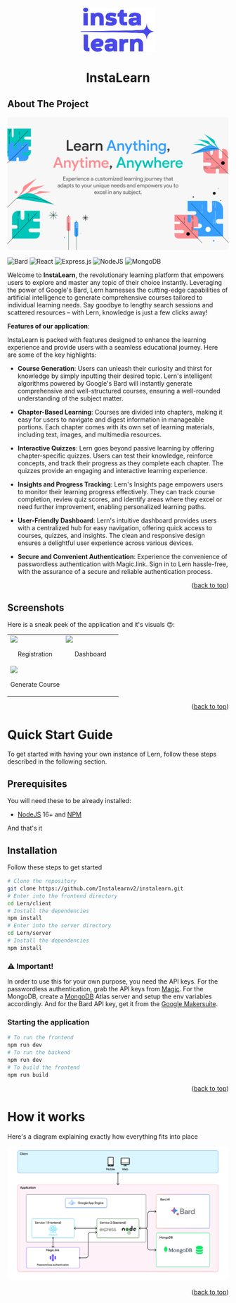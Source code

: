 <div id="top"></div>

<!-- PROJECT Intro -->
<br />
<div align="center">
  <a href="https://www.aitutor.decentraclasses.com//" target="_blank">
    <img src="./client/src/assets/icons/logo.png" alt="Project Logo" height="100">
  </a>
    <h1>InstaLearn</h1>
</div>

<!-- ABOUT THE PROJECT -->

## About The Project

<a href="https://www.aitutor.decentraclasses.com/" target="_blank">
    <img src="./client/src/assets/screenshots/hero.png" alt="Project Banner">
</a>

<!-- PROJECT SHIELDS -->
![Bard](https://neuron.infura-ipfs.io/ipfs/QmTwgwYJV5bx3wnvZAVRUP9a9tVGT58pFeycvhMWhrgkGF)
![React](https://img.shields.io/badge/react-%2320232a.svg?style=for-the-badge&logo=react&logoColor=%2361DAFB)
![Express.js](https://img.shields.io/badge/express.js-%23404d59.svg?style=for-the-badge&logo=express&logoColor=%2361DAFB)
![NodeJS](https://img.shields.io/badge/node.js-6DA55F?style=for-the-badge&logo=node.js&logoColor=white)
![MongoDB](https://img.shields.io/badge/MongoDB-%234ea94b.svg?style=for-the-badge&logo=mongodb&logoColor=white)


Welcome to **InstaLearn**, the revolutionary learning platform that empowers users to explore and master any topic of their choice instantly. Leveraging the power of Google's Bard, Lern harnesses the cutting-edge capabilities of artificial intelligence to generate comprehensive courses tailored to individual learning needs. Say goodbye to lengthy search sessions and scattered resources – with Lern, knowledge is just a few clicks away!
 

**Features of our application**:

InstaLearn is packed with features designed to enhance the learning experience and provide users with a seamless educational journey. Here are some of the key highlights:

- **Course Generation**: Users can unleash their curiosity and thirst for knowledge by simply inputting their desired topic. Lern's intelligent algorithms powered by Google's Bard will instantly generate comprehensive and well-structured courses, ensuring a well-rounded understanding of the subject matter.

- **Chapter-Based Learning**: Courses are divided into chapters, making it easy for users to navigate and digest information in manageable portions. Each chapter comes with its own set of learning materials, including text, images, and multimedia resources.

- **Interactive Quizzes**: Lern goes beyond passive learning by offering chapter-specific quizzes. Users can test their knowledge, reinforce concepts, and track their progress as they complete each chapter. The quizzes provide an engaging and interactive learning experience.

- **Insights and Progress Tracking**: Lern's Insights page empowers users to monitor their learning progress effectively. They can track course completion, review quiz scores, and identify areas where they excel or need further improvement, enabling personalized learning paths.

- **User-Friendly Dashboard**: Lern's intuitive dashboard provides users with a centralized hub for easy navigation, offering quick access to courses, quizzes, and insights. The clean and responsive design ensures a delightful user experience across various devices.

- **Secure and Convenient Authentication**: Experience the convenience of passwordless authentication with Magic.link. Sign in to Lern hassle-free, with the assurance of a secure and reliable authentication process.

<p align="right">(<a href="#top">back to top</a>)</p>

## Screenshots

Here is a sneak peek of the application and it's visuals 😍:

<table>
    <tr>
        <td width="50%">
            <img src="https://github.com/user-attachments/assets/150f1fb0-a859-4e09-ada3-4d0728fca499"/>
            <br />
            <p align="center">Registration</p></td>
        <td width="50%">
            <img src="https://github.com/user-attachments/assets/2a44cd84-c6ae-4631-bfcf-18c26ab5deb0" />
            <br />
            <p align="center">Dashboard</p></td>
    </tr>
    <tr>
        <td width="50%">
            <img src="https://github.com/user-attachments/assets/571fa15a-a5e3-4028-88fd-d53b9b3f4e31" />
            <br />
            <p align="center">Generate Course</p></td>
    </tr>

</table>


<p align="right">(<a href="#top">back to top</a>)</p>


<!-- GETTING STARTED -->

# Quick Start Guide

To get started with having your own instance of Lern, follow these steps described in the following section.

## Prerequisites

You will need these to be already installed:

- [NodeJS](https://nodejs.org/) 16+ and [NPM](https://npmjs.com/)

And that's it

## Installation

Follow these steps to get started


```bash
# Clone the repository
git clone https://github.com/Instalearnv2/instalearn.git
# Enter into the frontend directory
cd Lern/client
# Install the dependencies
npm install
# Enter into the server directory
cd Lern/server
# Install the dependencies
npm install
```
### ⚠️ Important!
In order to use this for your own purpose, you need the API keys.
For the passwordless authentication, grab the API keys from [Magic](https://magic.link/). For the MongoDB, create a [MongoDB](https://www.mongodb.com/atlas/database) Atlas server and setup the env variables accordingly. And for the Bard API key, get it from the [Google Makersuite](https://makersuite.google.com/app/apikey).

### Starting the application

```bash
# To run the frontend
npm run dev
# To run the backend
npm run dev
# To build the frontend
npm run build
```

<p align="right">(<a href="#top">back to top</a>)</p>


# How it works

Here's a diagram explaining exactly how everything fits into place

<div align="center">
<img src="./client/src/assets/architecture.png" style="border-radius: 10px"/>

</div>

<!-- LICENSE -->

<!-- # 📄 License

Distributed under the MIT License. See [`LICENSE.md`](LICENSE.md) for more information. -->

<p align="right">(<a href="#top">back to top</a>)</p>

